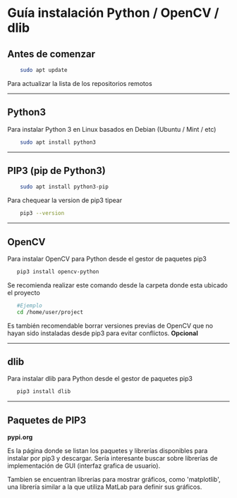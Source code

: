 # Guía instalación Python / OpenCV / dlib

## Antes de comenzar

```bash
    sudo apt update
```
Para actualizar la lista de los repositorios remotos

---
## Python3

Para instalar Python 3 en Linux basados en Debian (Ubuntu / Mint / etc)
```bash
    sudo apt install python3
```
---

## PIP3 (pip de Python3)

```bash
    sudo apt install python3-pip
```
Para chequear la version de pip3 tipear

```bash
    pip3 --version
```
---

## OpenCV

Para instalar OpenCV para Python desde el gestor de paquetes pip3

```bash
   pip3 install opencv-python 
```

Se recomienda realizar este comando desde la carpeta donde esta ubicado el proyecto

```bash
   #Ejemplo
   cd /home/user/project 
```

Es también recomendable borrar versiones previas de OpenCV que no hayan sido instaladas desde pip3 para evitar conflictos.
**Opcional**

---

## dlib

Para instalar dlib para Python desde el gestor de paquetes pip3

```bash
   pip3 install dlib 
```
---

## Paquetes de PIP3

**pypi.org**

Es la página donde se listan los paquetes y librerías disponibles para instalar por pip3 y descargar.
Sería interesante buscar sobre librerías de implementación de GUI (interfaz grafica de usuario).

Tambien se encuentran librerías para mostrar gráficos, como 'matplotlib', una librería similar a la que utiliza MatLab para definir sus gráficos.
